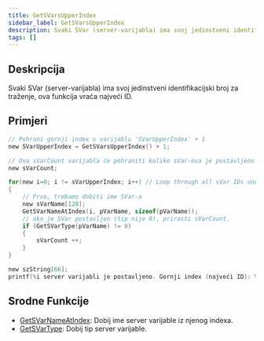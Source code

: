 ```yaml
---
title: GetSVarsUpperIndex
sidebar_label: GetSVarsUpperIndex
description: Svaki SVar (server-varijabla) ima svoj jedinstveni identifikacijski broj za traženje, ova funkcija vraća najveći ID.
tags: []
---
```


## Deskripcija

Svaki SVar (server-varijabla) ima svoj jedinstveni identifikacijski broj za traženje, ova funkcija vraća najveći ID.

## Primjeri

```c
// Pohrani gornji index u varijablu 'SVarUpperIndex' + 1
new SVarUpperIndex = GetSVarsUpperIndex() + 1;

// Ova sVarCount varijabla će pohraniti koliko sVar-ova je postavljeno pa ih brojimo.
new sVarCount;

for(new i=0; i != sVarUpperIndex; i++) // Loop through all sVar IDs under the upper index
{
    // Prvo, trebamo dobiti ime SVar-a
    new sVarName[128];
    GetSVarNameAtIndex(i, pVarName, sizeof(pVarName));
    // ako je SVar postavljen (tip nije 0), prirasti sVarCount.
    if (GetSVarType(pVarName) != 0)
    {
        sVarCount ++;
    }
}

new szString[66];
printf(%i server varijabli je postavljeno. Gornji index (najveći ID): %i.", sVarCount, SVarUpperIndex-1);
```

## Srodne Funkcije

- [GetSVarNameAtIndex](GetSVarNameAtIndex): Dobij ime server varijable iz njenog indexa.
- [GetSVarType](GetSVarType): Dobij tip server varijable.
